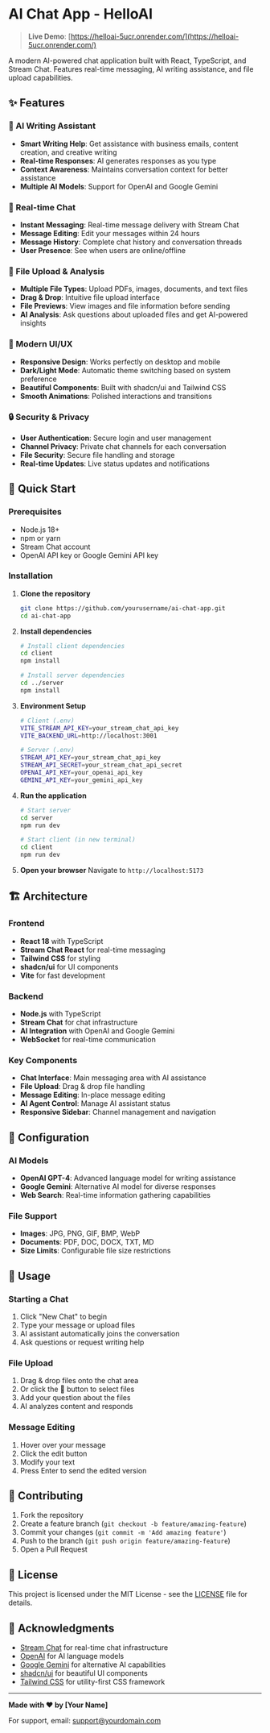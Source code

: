 # AI Chat App - HelloAI

> **Live Demo**: [https://helloai-5ucr.onrender.com/](https://helloai-5ucr.onrender.com/)

A modern AI-powered chat application built with React, TypeScript, and Stream Chat. Features real-time messaging, AI writing assistance, and file upload capabilities.

## ✨ Features

### 🤖 AI Writing Assistant
- **Smart Writing Help**: Get assistance with business emails, content creation, and creative writing
- **Real-time Responses**: AI generates responses as you type
- **Context Awareness**: Maintains conversation context for better assistance
- **Multiple AI Models**: Support for OpenAI and Google Gemini

### 💬 Real-time Chat
- **Instant Messaging**: Real-time message delivery with Stream Chat
- **Message Editing**: Edit your messages within 24 hours
- **Message History**: Complete chat history and conversation threads
- **User Presence**: See when users are online/offline

### 📁 File Upload & Analysis
- **Multiple File Types**: Upload PDFs, images, documents, and text files
- **Drag & Drop**: Intuitive file upload interface
- **File Previews**: View images and file information before sending
- **AI Analysis**: Ask questions about uploaded files and get AI-powered insights

### 🎨 Modern UI/UX
- **Responsive Design**: Works perfectly on desktop and mobile
- **Dark/Light Mode**: Automatic theme switching based on system preference
- **Beautiful Components**: Built with shadcn/ui and Tailwind CSS
- **Smooth Animations**: Polished interactions and transitions

### 🔒 Security & Privacy
- **User Authentication**: Secure login and user management
- **Channel Privacy**: Private chat channels for each conversation
- **File Security**: Secure file handling and storage
- **Real-time Updates**: Live status updates and notifications

## 🚀 Quick Start

### Prerequisites
- Node.js 18+ 
- npm or yarn
- Stream Chat account
- OpenAI API key or Google Gemini API key

### Installation

1. **Clone the repository**
   ```bash
   git clone https://github.com/yourusername/ai-chat-app.git
   cd ai-chat-app
   ```

2. **Install dependencies**
   ```bash
   # Install client dependencies
   cd client
   npm install
   
   # Install server dependencies
   cd ../server
   npm install
   ```

3. **Environment Setup**
   ```bash
   # Client (.env)
   VITE_STREAM_API_KEY=your_stream_chat_api_key
   VITE_BACKEND_URL=http://localhost:3001
   
   # Server (.env)
   STREAM_API_KEY=your_stream_chat_api_key
   STREAM_API_SECRET=your_stream_chat_api_secret
   OPENAI_API_KEY=your_openai_api_key
   GEMINI_API_KEY=your_gemini_api_key
   ```

4. **Run the application**
   ```bash
   # Start server
   cd server
   npm run dev
   
   # Start client (in new terminal)
   cd client
   npm run dev
   ```

5. **Open your browser**
   Navigate to `http://localhost:5173`

## 🏗️ Architecture

### Frontend
- **React 18** with TypeScript
- **Stream Chat React** for real-time messaging
- **Tailwind CSS** for styling
- **shadcn/ui** for UI components
- **Vite** for fast development

### Backend
- **Node.js** with TypeScript
- **Stream Chat** for chat infrastructure
- **AI Integration** with OpenAI and Google Gemini
- **WebSocket** for real-time communication

### Key Components
- **Chat Interface**: Main messaging area with AI assistance
- **File Upload**: Drag & drop file handling
- **Message Editing**: In-place message editing
- **AI Agent Control**: Manage AI assistant status
- **Responsive Sidebar**: Channel management and navigation

## 🔧 Configuration

### AI Models
- **OpenAI GPT-4**: Advanced language model for writing assistance
- **Google Gemini**: Alternative AI model for diverse responses
- **Web Search**: Real-time information gathering capabilities

### File Support
- **Images**: JPG, PNG, GIF, BMP, WebP
- **Documents**: PDF, DOC, DOCX, TXT, MD
- **Size Limits**: Configurable file size restrictions

## 📱 Usage

### Starting a Chat
1. Click "New Chat" to begin
2. Type your message or upload files
3. AI assistant automatically joins the conversation
4. Ask questions or request writing help

### File Upload
1. Drag & drop files onto the chat area
2. Or click the 📎 button to select files
3. Add your question about the files
4. AI analyzes content and responds

### Message Editing
1. Hover over your message
2. Click the edit button
3. Modify your text
4. Press Enter to send the edited version

## 🤝 Contributing

1. Fork the repository
2. Create a feature branch (`git checkout -b feature/amazing-feature`)
3. Commit your changes (`git commit -m 'Add amazing feature'`)
4. Push to the branch (`git push origin feature/amazing-feature`)
5. Open a Pull Request

## 📄 License

This project is licensed under the MIT License - see the [LICENSE](LICENSE) file for details.

## 🙏 Acknowledgments

- [Stream Chat](https://getstream.io/) for real-time chat infrastructure
- [OpenAI](https://openai.com/) for AI language models
- [Google Gemini](https://ai.google.dev/) for alternative AI capabilities
- [shadcn/ui](https://ui.shadcn.com/) for beautiful UI components
- [Tailwind CSS](https://tailwindcss.com/) for utility-first CSS framework

---

**Made with ❤️ by [Your Name]**

For support, email: support@yourdomain.com
